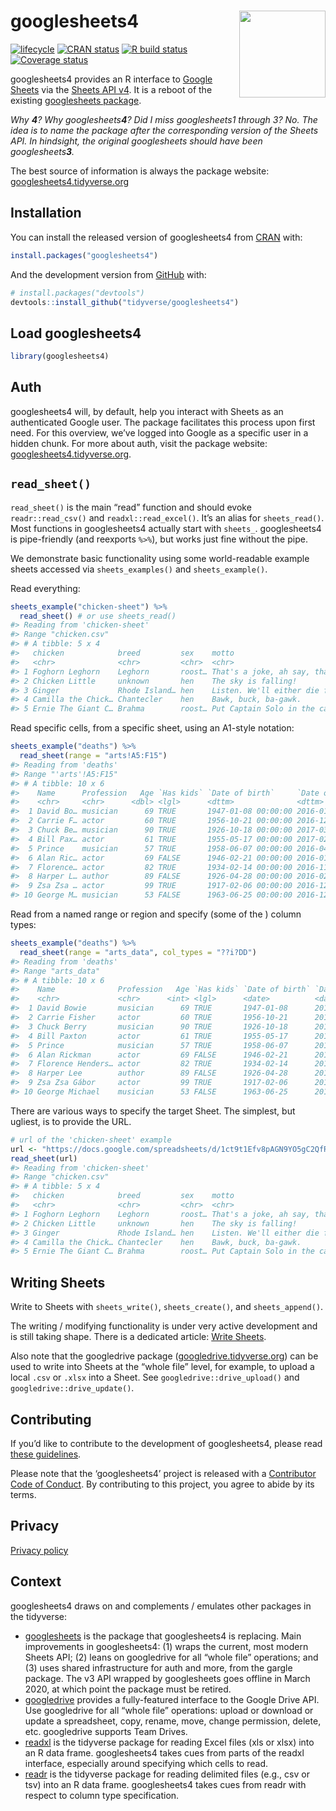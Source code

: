 
<!-- README.md is generated from README.Rmd. Please edit that file -->

# googlesheets4 <a href='https:/googlesheets4.tidyverse.org'><img src='man/figures/logo.png' align="right" height="138.5" /></a>

<!-- badges: start -->

[![lifecycle](https://img.shields.io/badge/lifecycle-experimental-orange.svg)](https://www.tidyverse.org/lifecycle/#experimental)
[![CRAN
status](https://www.r-pkg.org/badges/version/googlesheets4)](https://CRAN.R-project.org/package=googlesheets4)
[![R build
status](https://github.com/tidyverse/googlesheets4/workflows/R-CMD-check/badge.svg)](https://github.com/tidyverse/googlesheets4)
[![Coverage
status](https://codecov.io/gh/tidyverse/googlesheets4/branch/master/graph/badge.svg)](https://codecov.io/github/tidyverse/googlesheets4?branch=master)
<!-- badges: end -->

googlesheets4 provides an R interface to [Google
Sheets](https://spreadsheets.google.com/) via the [Sheets API
v4](https://developers.google.com/sheets/api/). It is a reboot of the
existing [googlesheets
package](https://cran.r-project.org/package=googlesheets).

*Why **4**? Why googlesheets**4**? Did I miss googlesheets1 through 3?
No. The idea is to name the package after the corresponding version of
the Sheets API. In hindsight, the original googlesheets should have been
googlesheets**3**.*

The best source of information is always the package website:
[googlesheets4.tidyverse.org](https://googlesheets4.tidyverse.org)

## Installation

You can install the released version of googlesheets4 from
[CRAN](https://CRAN.R-project.org) with:

``` r
install.packages("googlesheets4")
```

And the development version from [GitHub](https://github.com/) with:

``` r
# install.packages("devtools")
devtools::install_github("tidyverse/googlesheets4")
```

## Load googlesheets4

``` r
library(googlesheets4)
```

## Auth

googlesheets4 will, by default, help you interact with Sheets as an
authenticated Google user. The package facilitates this process upon
first need. For this overview, we’ve logged into Google as a specific
user in a hidden chunk. For more about auth, visit the package website:
[googlesheets4.tidyverse.org](https://googlesheets4.tidyverse.org).

## `read_sheet()`

`read_sheet()` is the main “read” function and should evoke
`readr::read_csv()` and `readxl::read_excel()`. It’s an alias for
`sheets_read()`. Most functions in googlesheets4 actually start with
`sheets_`. googlesheets4 is pipe-friendly (and reexports `%>%`), but
works just fine without the pipe.

We demonstrate basic functionality using some world-readable example
sheets accessed via `sheets_examples()` and `sheets_example()`.

Read everything:

``` r
sheets_example("chicken-sheet") %>% 
  read_sheet() # or use sheets_read()
#> Reading from 'chicken-sheet'
#> Range "chicken.csv"
#> # A tibble: 5 x 4
#>   chicken            breed         sex    motto                                 
#>   <chr>              <chr>         <chr>  <chr>                                 
#> 1 Foghorn Leghorn    Leghorn       roost… That's a joke, ah say, that's a joke,…
#> 2 Chicken Little     unknown       hen    The sky is falling!                   
#> 3 Ginger             Rhode Island… hen    Listen. We'll either die free chicken…
#> 4 Camilla the Chick… Chantecler    hen    Bawk, buck, ba-gawk.                  
#> 5 Ernie The Giant C… Brahma        roost… Put Captain Solo in the cargo hold.
```

Read specific cells, from a specific sheet, using an A1-style notation:

``` r
sheets_example("deaths") %>% 
  read_sheet(range = "arts!A5:F15")
#> Reading from 'deaths'
#> Range "'arts'!A5:F15"
#> # A tibble: 10 x 6
#>    Name      Profession   Age `Has kids` `Date of birth`     `Date of death`    
#>    <chr>     <chr>      <dbl> <lgl>      <dttm>              <dttm>             
#>  1 David Bo… musician      69 TRUE       1947-01-08 00:00:00 2016-01-10 00:00:00
#>  2 Carrie F… actor         60 TRUE       1956-10-21 00:00:00 2016-12-27 00:00:00
#>  3 Chuck Be… musician      90 TRUE       1926-10-18 00:00:00 2017-03-18 00:00:00
#>  4 Bill Pax… actor         61 TRUE       1955-05-17 00:00:00 2017-02-25 00:00:00
#>  5 Prince    musician      57 TRUE       1958-06-07 00:00:00 2016-04-21 00:00:00
#>  6 Alan Ric… actor         69 FALSE      1946-02-21 00:00:00 2016-01-14 00:00:00
#>  7 Florence… actor         82 TRUE       1934-02-14 00:00:00 2016-11-24 00:00:00
#>  8 Harper L… author        89 FALSE      1926-04-28 00:00:00 2016-02-19 00:00:00
#>  9 Zsa Zsa … actor         99 TRUE       1917-02-06 00:00:00 2016-12-18 00:00:00
#> 10 George M… musician      53 FALSE      1963-06-25 00:00:00 2016-12-25 00:00:00
```

Read from a named range or region and specify (some of the ) column
types:

``` r
sheets_example("deaths") %>% 
  read_sheet(range = "arts_data", col_types = "??i?DD")
#> Reading from 'deaths'
#> Range "arts_data"
#> # A tibble: 10 x 6
#>    Name              Profession   Age `Has kids` `Date of birth` `Date of death`
#>    <chr>             <chr>      <int> <lgl>      <date>          <date>         
#>  1 David Bowie       musician      69 TRUE       1947-01-08      2016-01-10     
#>  2 Carrie Fisher     actor         60 TRUE       1956-10-21      2016-12-27     
#>  3 Chuck Berry       musician      90 TRUE       1926-10-18      2017-03-18     
#>  4 Bill Paxton       actor         61 TRUE       1955-05-17      2017-02-25     
#>  5 Prince            musician      57 TRUE       1958-06-07      2016-04-21     
#>  6 Alan Rickman      actor         69 FALSE      1946-02-21      2016-01-14     
#>  7 Florence Henders… actor         82 TRUE       1934-02-14      2016-11-24     
#>  8 Harper Lee        author        89 FALSE      1926-04-28      2016-02-19     
#>  9 Zsa Zsa Gábor     actor         99 TRUE       1917-02-06      2016-12-18     
#> 10 George Michael    musician      53 FALSE      1963-06-25      2016-12-25
```

There are various ways to specify the target Sheet. The simplest, but
ugliest, is to provide the URL.

``` r
# url of the 'chicken-sheet' example
url <- "https://docs.google.com/spreadsheets/d/1ct9t1Efv8pAGN9YO5gC2QfRq2wT4XjNoTMXpVeUghJU"
read_sheet(url)
#> Reading from 'chicken-sheet'
#> Range "chicken.csv"
#> # A tibble: 5 x 4
#>   chicken            breed         sex    motto                                 
#>   <chr>              <chr>         <chr>  <chr>                                 
#> 1 Foghorn Leghorn    Leghorn       roost… That's a joke, ah say, that's a joke,…
#> 2 Chicken Little     unknown       hen    The sky is falling!                   
#> 3 Ginger             Rhode Island… hen    Listen. We'll either die free chicken…
#> 4 Camilla the Chick… Chantecler    hen    Bawk, buck, ba-gawk.                  
#> 5 Ernie The Giant C… Brahma        roost… Put Captain Solo in the cargo hold.
```

## Writing Sheets

Write to Sheets with `sheets_write()`, `sheets_create()`, and
`sheets_append()`.

The writing / modifying functionality is under very active development
and is still taking shape. There is a dedicated article: [Write
Sheets](https://googlesheets4.tidyverse.org/articles/articles/write-sheets.html).

Also note that the googledrive package
([googledrive.tidyverse.org](https://googledrive.tidyverse.org)) can be
used to write into Sheets at the “whole file” level, for example, to
upload a local `.csv` or `.xlsx` into a Sheet. See
`googledrive::drive_upload()` and `googledrive::drive_update()`.

## Contributing

If you’d like to contribute to the development of googlesheets4, please
read [these
guidelines](https://googlesheets4.tidyverse.org/CONTRIBUTING.html).

Please note that the ‘googlesheets4’ project is released with a
[Contributor Code of
Conduct](https://googlesheets4.tidyverse.org/CODE_OF_CONDUCT.html). By
contributing to this project, you agree to abide by its terms.

## Privacy

[Privacy policy](https://www.tidyverse.org/google_privacy_policy)

## Context

googlesheets4 draws on and complements / emulates other packages in the
tidyverse:

  - [googlesheets](https://cran.r-project.org/package=googlesheets) is
    the package that googlesheets4 is replacing. Main improvements in
    googlesheets4: (1) wraps the current, most modern Sheets API; (2)
    leans on googledrive for all “whole file” operations; and (3) uses
    shared infrastructure for auth and more, from the gargle package.
    The v3 API wrapped by googlesheets goes offline in March 2020, at
    which point the package must be retired.
  - [googledrive](https://googledrive.tidyverse.org) provides a
    fully-featured interface to the Google Drive API. Use googledrive
    for all “whole file” operations: upload or download or update a
    spreadsheet, copy, rename, move, change permission, delete, etc.
    googledrive supports Team Drives.
  - [readxl](https://readxl.tidyverse.org) is the tidyverse package for
    reading Excel files (xls or xlsx) into an R data frame.
    googlesheets4 takes cues from parts of the readxl interface,
    especially around specifying which cells to read.
  - [readr](https://readr.tidyverse.org) is the tidyverse package for
    reading delimited files (e.g., csv or tsv) into an R data frame.
    googlesheets4 takes cues from readr with respect to column type
    specification.
